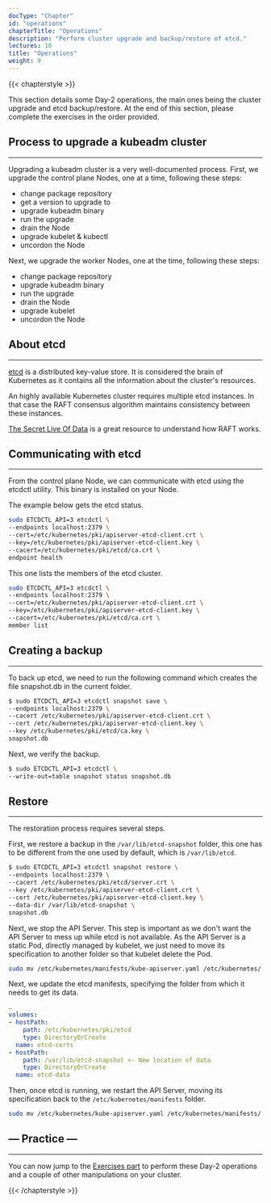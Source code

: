 ```yaml
---
docType: "Chapter"
id: "operations"
chapterTitle: "Operations"
description: "Perform cluster upgrade and backup/restore of etcd."
lectures: 10
title: "Operations"
weight: 9
---
```


{{< chapterstyle >}}

This section details some Day-2 operations, the main ones being the cluster upgrade and etcd backup/restore. At the end of this section, please complete the exercises in the order provided.

## Process to upgrade a kubeadm cluster
---

Upgrading a kubeadm cluster is a very well-documented process. First, we upgrade the control plane Nodes, one at a time, following these steps:

- change package repository
- get a version to upgrade to
- upgrade kubeadm binary
- run the upgrade
- drain the Node
- upgrade kubelet & kubectl
- uncordon the Node

Next, we upgrade the worker Nodes, one at the time, following these steps:

- change package repository
- upgrade kubeadm binary
- run the upgrade
- drain the Node
- upgrade kubelet
- uncordon the Node

## About etcd
---

[etcd](https://etcd.io) is a distributed key-value store. It is considered the brain of Kubernetes as it contains all the information about the cluster's resources.

An highly available Kubernetes cluster requires multiple etcd instances. In that case the RAFT consensus algorithm maintains consistency between these instances.

[The Secret Live Of Data](http://thesecretlivesofdata.com) is a great resource to understand how RAFT works.

## Communicating with etcd
---

From the control plane Node, we can communicate with etcd using the etcdctl utility. This binary is installed on your Node.

The example below gets the etcd status.

```bash
sudo ETCDCTL_API=3 etcdctl \
--endpoints localhost:2379 \
--cert=/etc/kubernetes/pki/apiserver-etcd-client.crt \
--key=/etc/kubernetes/pki/apiserver-etcd-client.key \
--cacert=/etc/kubernetes/pki/etcd/ca.crt \
endpoint health
```

This one lists the members of the etcd cluster.

```bash
sudo ETCDCTL_API=3 etcdctl \
--endpoints localhost:2379 \
--cert=/etc/kubernetes/pki/apiserver-etcd-client.crt \
--key=/etc/kubernetes/pki/apiserver-etcd-client.key \
--cacert=/etc/kubernetes/pki/etcd/ca.crt \
member list
```

## Creating a backup
---

To back up etcd, we need to run the following command which creates the file snapshot.db in the current folder.

```bash
$ sudo ETCDCTL_API=3 etcdctl snapshot save \
--endpoints localhost:2379 \
--cacert /etc/kubernetes/pki/apiserver-etcd-client.crt \
--cert /etc/kubernetes/pki/apiserver-etcd-client.key \
--key /etc/kubernetes/pki/etcd/ca.key \
snapshot.db
```

Next, we verify the backup.

```bash
$ sudo ETCDCTL_API=3 etcdctl \
--write-out=table snapshot status snapshot.db
```

## Restore
---

The restoration process requires several steps.

First, we restore a backup in the `/var/lib/etcd-snapshot` folder, this one has to be different from the one used by default, which is `/var/lib/etcd`.

```bash
$ sudo ETCDCTL_API=3 etcdctl snapshot restore \
--endpoints localhost:2379 \
--cacert /etc/kubernetes/pki/etcd/server.crt \
--key /etc/kubernetes/pki/apiserver-etcd-client.crt \
--cert /etc/kubernetes/pki/apiserver-etcd-client.key \
--data-dir /var/lib/etcd-snapshot \
snapshot.db
```

Next, we stop the API Server. This step is important as we don't want the API Server to mess up while etcd is not available. As the API Server is a static Pod, directly managed by kubelet, we just need to move its specification to another folder so that kubelet delete the Pod.

```bash
sudo mv /etc/kubernetes/manifests/kube-apiserver.yaml /etc/kubernetes/
```

Next, we update the etcd manifests, specifying the folder from which it needs to get its data.

```yaml
…
volumes:
- hostPath:
    path: /etc/kubernetes/pki/etcd
    type: DirectoryOrCreate
  name: etcd-certs
- hostPath:
    path: /var/lib/etcd-snapshot <- New location of data
    type: DirectoryOrCreate
  name: etcd-data
```

Then, once etcd is running, we restart the API Server, moving its specification back to the `/etc/kubernetes/manifests` folder.

```bash
sudo mv /etc/kubernetes/kube-apiserver.yaml /etc/kubernetes/manifests/
```

## — Practice —
---

You can now jump to the [Exercises part](./exercises/) to perform these Day-2 operations and a couple of other manipulations on your cluster.

{{< /chapterstyle >}}